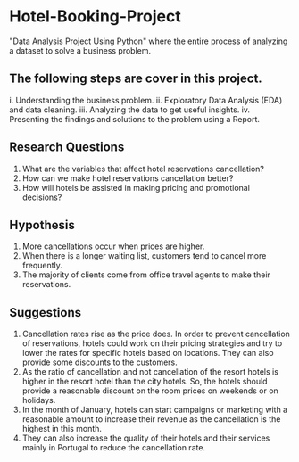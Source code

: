 # Hotel-Booking-Project
"Data Analysis Project Using Python"
where the entire process of analyzing a dataset to solve a business problem. 

## The following steps are cover in this project.
i. Understanding the business problem.
ii. Exploratory Data Analysis (EDA) and data cleaning.
iii. Analyzing the data to get useful insights.
iv. Presenting the findings and solutions to the problem using a Report.

## Research Questions
1. What are the variables that affect hotel reservations cancellation?
2. How can we make hotel reservations cancellation better?
3. How will hotels be assisted in making pricing and promotional decisions?

## Hypothesis
1. More cancellations occur when prices are higher.
2. When there is a longer waiting list, customers tend to cancel more frequently.
3. The majority of clients come from office travel agents to make their reservations.


## Suggestions

1.	Cancellation rates rise as the price does. In order to prevent cancellation of reservations, hotels could work on their pricing strategies and try to lower the rates for specific hotels based on locations. They can also provide some discounts to the customers.
2.	As the ratio of cancellation and not cancellation of the resort hotels is higher in the resort hotel than the city hotels. So, the hotels should provide a reasonable discount on the room prices on weekends or on holidays. 
3.	In the month of January, hotels can start campaigns or marketing with a reasonable amount to increase their revenue as the cancellation is the highest in this month. 
4.	They can also increase the quality of their hotels and their services mainly in Portugal to reduce the cancellation rate. 
